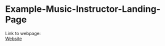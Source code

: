 # Example-Music-Instructor-Landing-Page

<html>
  <p>Link to webpage:<br>
    <a href= "https://example-music-page.netlify.com/">Website</a>
  </p>
</html>
